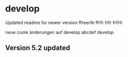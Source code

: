 # develop 
Updated readme for newer version
ffreerfe
ffrfr
frfr
frfrfr

 
neue coole änderungen auf develop
abcdef develop
## Version 5.2 updated
